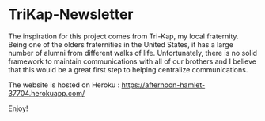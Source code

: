 # TriKap-Newsletter
The inspiration for this project comes from Tri-Kap, my local fraternity. Being one of the olders fraternities in the United States, it has a large number of alumni from different walks of life. Unfortunately, there is no solid framework to maintain communications with all of our brothers and I believe that this would be a great first step to helping centralize communications. 

The website is hosted on Heroku : https://afternoon-hamlet-37704.herokuapp.com/

Enjoy!

